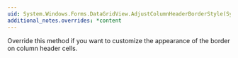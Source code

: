 ```yaml
---
uid: System.Windows.Forms.DataGridView.AdjustColumnHeaderBorderStyle(System.Windows.Forms.DataGridViewAdvancedBorderStyle,System.Windows.Forms.DataGridViewAdvancedBorderStyle,System.Boolean,System.Boolean)
additional_notes.overrides: *content
---
```


<p>Override this method if you want to customize the appearance of the border on column header cells.</p>


